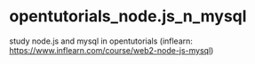 # opentutorials_node.js_n_mysql
study node.js and mysql in opentutorials (inflearn: https://www.inflearn.com/course/web2-node-js-mysql)
